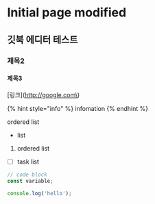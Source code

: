 # Initial page modified

## 깃북 에디터 테스트

### 제목2

#### 제목3

\[링크\]\(http://google.com\)

{% hint style="info" %}
infomation
{% endhint %}

ordered list

* list

1. ordered list

* [ ] task list

```javascript
// code block
const variable;

console.log('hello');
```

```javascript

```

